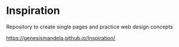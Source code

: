 # Inspiration
 Repository to create single pages and practice web design concepts


https://genesismandela.github.io/Inspiration/

